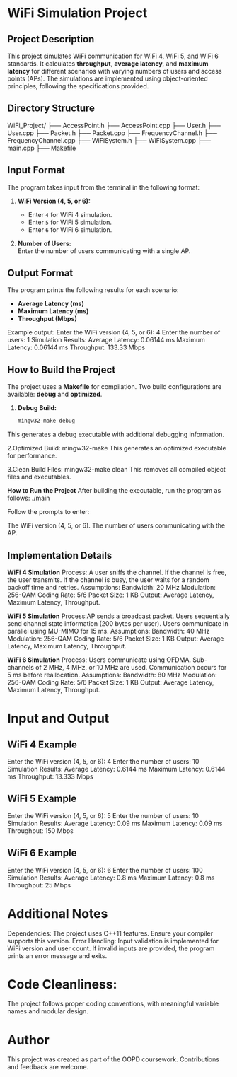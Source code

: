# WiFi Simulation Project

## Project Description

This project simulates WiFi communication for WiFi 4, WiFi 5, and WiFi 6 standards. It calculates **throughput**, **average latency**, and **maximum latency** for different scenarios with varying numbers of users and access points (APs). The simulations are implemented using object-oriented principles, following the specifications provided.

## Directory Structure
WiFi_Project/ ├── AccessPoint.h ├── AccessPoint.cpp ├── User.h ├── User.cpp ├── Packet.h ├── Packet.cpp ├── FrequencyChannel.h ├── FrequencyChannel.cpp ├── WiFiSystem.h ├── WiFiSystem.cpp ├── main.cpp ├── Makefile

## Input Format

The program takes input from the terminal in the following format:

1. **WiFi Version (4, 5, or 6):**
   - Enter `4` for WiFi 4 simulation.
   - Enter `5` for WiFi 5 simulation.
   - Enter `6` for WiFi 6 simulation.

2. **Number of Users:**  
   Enter the number of users communicating with a single AP.

## Output Format

The program prints the following results for each scenario:
- **Average Latency (ms)**
- **Maximum Latency (ms)**
- **Throughput (Mbps)**

Example output:
Enter the WiFi version (4, 5, or 6): 4 Enter the number of users: 1 Simulation Results: Average Latency: 0.06144 ms Maximum Latency: 0.06144 ms Throughput: 133.33 Mbps

## How to Build the Project

The project uses a **Makefile** for compilation. Two build configurations are available: **debug** and **optimized**.

1. **Debug Build:**
   ```bash
   mingw32-make debug
This generates a debug executable with additional debugging information.

2.Optimized Build: mingw32-make
This generates an optimized executable for performance.

3.Clean Build Files: mingw32-make clean
This removes all compiled object files and executables.

**How to Run the Project**
After building the executable, run the program as follows: ./main

Follow the prompts to enter:

The WiFi version (4, 5, or 6).
The number of users communicating with the AP.
## Implementation Details
**WiFi 4 Simulation**
Process:
A user sniffs the channel.
If the channel is free, the user transmits.
If the channel is busy, the user waits for a random backoff time and retries.
Assumptions:
Bandwidth: 20 MHz
Modulation: 256-QAM
Coding Rate: 5/6
Packet Size: 1 KB
Output: Average Latency, Maximum Latency, Throughput.

**WiFi 5 Simulation**
Process:AP sends a broadcast packet.
Users sequentially send channel state information (200 bytes per user).
Users communicate in parallel using MU-MIMO for 15 ms.
Assumptions:
Bandwidth: 40 MHz
Modulation: 256-QAM
Coding Rate: 5/6
Packet Size: 1 KB
Output: Average Latency, Maximum Latency, Throughput.

**WiFi 6 Simulation**
Process:
Users communicate using OFDMA.
Sub-channels of 2 MHz, 4 MHz, or 10 MHz are used.
Communication occurs for 5 ms before reallocation.
Assumptions:
Bandwidth: 80 MHz
Modulation: 256-QAM
Coding Rate: 5/6
Packet Size: 1 KB
Output: Average Latency, Maximum Latency, Throughput.

# Input and Output

## WiFi 4 Example
Enter the WiFi version (4, 5, or 6): 4
Enter the number of users: 10
Simulation Results:
Average Latency: 0.6144 ms
Maximum Latency: 0.6144 ms
Throughput: 13.333 Mbps

## WiFi 5 Example
Enter the WiFi version (4, 5, or 6): 5
Enter the number of users: 10
Simulation Results:
Average Latency: 0.09 ms
Maximum Latency: 0.09 ms
Throughput: 150 Mbps

## WiFi 6 Example
Enter the WiFi version (4, 5, or 6): 6
Enter the number of users: 100
Simulation Results:
Average Latency: 0.8 ms
Maximum Latency: 0.8 ms
Throughput: 25 Mbps

# Additional Notes
Dependencies: The project uses C++11 features. Ensure your compiler supports this version.
Error Handling: Input validation is implemented for WiFi version and user count.
If invalid inputs are provided, the program prints an error message and exits.

# Code Cleanliness:
The project follows proper coding conventions, with meaningful variable names and modular design.

# Author
This project was created as part of the OOPD coursework. Contributions and feedback are welcome.